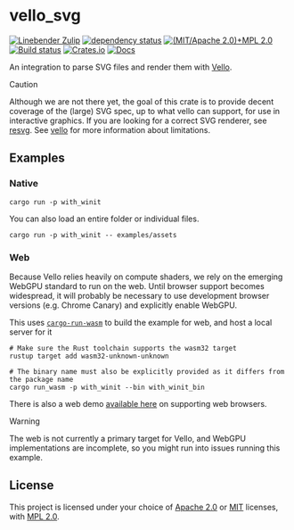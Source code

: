 # vello_svg

[![Linebender Zulip](https://img.shields.io/badge/Linebender-%23gpu-blue?logo=Zulip)](https://xi.zulipchat.com/#narrow/stream/197075-gpu)
[![dependency status](https://deps.rs/repo/github/linebender/vello_svg/status.svg)](https://deps.rs/repo/github/linebender/vello_svg)
[![(MIT/Apache 2.0)+MPL 2.0](https://img.shields.io/badge/license-(MIT%2FApache)+MPL2-blue.svg)](#license)
[![Build status](https://github.com/linebender/vello_svg/workflows/CI/badge.svg)](https://github.com/linebender/vello_svg/actions)
[![Crates.io](https://img.shields.io/crates/v/vello_svg.svg)](https://crates.io/crates/vello_svg)
[![Docs](https://docs.rs/vello_svg/badge.svg)](https://docs.rs/vello_svg)

An integration to parse SVG files and render them with [Vello](https://vello.dev).

> [!CAUTION]
> Although we are not there yet, the goal of this crate is to provide decent coverage of the (large) SVG spec, up to what vello can support, for use in interactive graphics. If you are looking for a correct SVG renderer, see [resvg](https://github.com/RazrFalcon/resvg). See [vello](https://github.com/linebender/vello) for more information about limitations.

## Examples

### Native

```shell
cargo run -p with_winit
```

You can also load an entire folder or individual files.

```shell
cargo run -p with_winit -- examples/assets
```

### Web

Because Vello relies heavily on compute shaders, we rely on the emerging WebGPU standard to run on the web.
Until browser support becomes widespread, it will probably be necessary to use development browser versions (e.g. Chrome Canary) and explicitly enable WebGPU.

This uses [`cargo-run-wasm`](https://github.com/rukai/cargo-run-wasm) to build the example for web, and host a local server for it

```shell
# Make sure the Rust toolchain supports the wasm32 target
rustup target add wasm32-unknown-unknown

# The binary name must also be explicitly provided as it differs from the package name
cargo run_wasm -p with_winit --bin with_winit_bin
```

There is also a web demo [available here](https://linebender.github.io/vello_svg) on supporting web browsers.

> [!WARNING]
> The web is not currently a primary target for Vello, and WebGPU implementations are incomplete, so you might run into issues running this example.

## License

This project is licensed under your choice of [Apache 2.0](LICENSE-APACHE) or [MIT](LICENSE-MIT) licenses, with [MPL 2.0](LICENSE-MPL).
